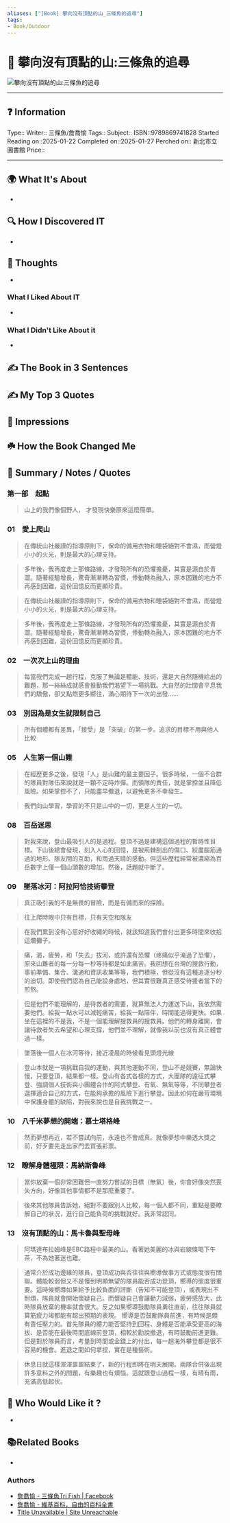 ```yaml
---
aliases: ["[Book] 攀向沒有頂點的山_三條魚的追尋"]
tags:
- Book/Outdoor
---
```


# 📔 攀向沒有頂點的山:三條魚的追尋
![攀向沒有頂點的山:三條魚的追尋](https://webcdn2.ebook.hyread.com.tw/bookcover/210542978986974182820201821020551.jpg)

___
## ❓ Information
Type::
Writer:: 三條魚/詹喬愉
Tags::
Subject::
ISBN::9789869741828
Started Reading on::2025-01-22
Completed on::2025-01-27
Perched on:: 新北市立圖書館
Price::
___

## 🌍 What It's About
-

## 🔍 How I Discovered IT
-

## 🧠 Thoughts
-

### What I Liked About IT
-

### What I Didn't Like About it
-

## ✍️ The Book in 3 Sentences

## ✍️ My Top 3 Quotes

## 🎨 Impressions

## ☘️ How the Book Changed Me

## 📒 Summary / Notes / Quotes

### 第一部　起點
> 山上的我們像個野人，    才發現快樂原來這麼簡單。


### 01　愛上爬山
> 在傳統山社嚴謹的指導原則下，保命的備用衣物和睡袋絕對不會濕，而營燈小小的火光，則是最大的心理支持。

> 多年後，我再度走上那條路線，才發現所有的恐懼擔憂，其實是源自於青澀。隨著經驗增長，驚奇漸漸轉為習慣，悸動轉為融入，原本困難的地方不再感到困難，這份回憶反而更顯珍貴。

> 在傳統山社嚴謹的指導原則下，保命的備用衣物和睡袋絕對不會濕，而營燈小小的火光，則是最大的心理支持。

> 多年後，我再度走上那條路線，才發現所有的恐懼擔憂，其實是源自於青澀。隨著經驗增長，驚奇漸漸轉為習慣，悸動轉為融入，原本困難的地方不再感到困難，這份回憶反而更顯珍貴。


### 02　一次次上山的理由
> 每當我們完成一趟行程，克服了無論是體能、技術，還是大自然隨機給出的難題，那一絲絲成就感會推動我們渴望下一場挑戰。大自然的壯闊會平息我們的驕傲，卻又點燃更多嚮往，滿心期待下一次的出發……


### 03　別因為是女生就限制自己
> 所有個體都有差異，「接受」是「突破」的第一步。追求的目標不用與他人比較


### 05　人生第一個山難
> 在經歷更多之後，發現「人」是山難的最主要因子。很多時候，一個不合群的隊員對隊伍來說就是一顆不定時炸彈。而領隊的責任，就是掌控並且降低風險。如果掌控不了，只能盡早撤退，以避免更多不幸發生。

> 我們向山學習，學習的不只是山中的一切，更是人生的一切。


### 08　百岳迷思
> 對我來說，登山最吸引人的是過程。登頂不過是建構這個過程的暫時性目標。下山後總會發現，刻入人心的回憶，是被荊棘刮出的傷口、絞盡腦筋通過的地形、隊友間的互助，和雨過天晴的感動。但這些歷程經常被濃縮為百岳數字上僅一個山頭數的增加。然後，話題就中斷了。


### 09　墜落冰河：阿拉阿恰技術攀登
> 真正吸引我的不是無畏的冒險，而是有備而來的探險。

> 往上爬時眼中只有目標，只有天空和隊友

> 在我們累到沒有心思好好收繩的時候，就該知道我們會付出更多時間來收拾這爛攤子。

> 痛，渴，疲勞，和「失去」拔河，或許還有恐懼（疼痛似乎淹過了恐懼），原來山難者的每一分每一秒等待都是如此痛苦。我回想在台灣的搜救行動，事前準備、集合、溝通和資訊收集等等，我們積極，但從沒有這種追逐分秒的迫切。即使我們認為自己能設身處地，但其實很難真正感受待援者當下的煎熬。

> 但是他們不能理解的，是待救者的需要，就算無法人力運送下山，我依然需要他們。給我一點水可以減輕痛苦，給我一點陪伴，時間能過得更快。如果坐在這裡的不是我，不是一個能理解搜救員的搜救員。他們的轉身離開，會讓待救者失去希望和心理支撐，他們並不理解，就像我以前也沒有真正體會過一樣。

> 墜落後一個人在冰河等待，接近凌晨的時候看見頭燈光線

> 登山本就是一項挑戰自我的運動，與其他運動不同，登山不是競賽，無論快慢，只要登頂，結果都一樣。登山有各式各樣的方式，大團隊的遠征式攀登、強調個人技術與小團體合作的阿式攀登、有氧、無氧等等，不同攀登者選擇適合自己的方式，在能夠承擔的風險下進行攀登。因此如何在嚴苛環境中保護身體的缺陷，對我來說也是自我挑戰之一。


### 10　八千米夢想的開端：慕士塔格峰
> 然而夢想再近，若不嘗試向前，永遠也不會成真。就像夢想中樂透大獎之前，好歹要先走出家門去買張彩票。


### 12　瞭解身體極限：馬納斯魯峰
> 當你放棄一個非常困難但一直努力嘗試的目標（無氧）後，你會好像突然喪失方向，好像其他事情都不是那麼重要了。

> 後來其他隊員告訴她，絕對不要跟別人比較，每一個人都不同，重點是要瞭解自己的狀況，進行自己能負荷的挑戰就好。我非常認同。


### 13　沒有頂點的山：馬卡魯與聖母峰
> 阿瑪達布拉姆峰是EBC路程中最美的山。看著她美麗的冰與岩線條喝下午茶，不為她著迷也難。

> 通常介於成功邊緣的隊員，登頂成功與否往往與嚮導做事方式或態度很有關聯。體能較弱但又不是慢到明顯無望的隊員能否成功登頂，嚮導的態度很重要。這時候嚮導如果給予比較負面的評斷（告知不可能登頂），或表現出不耐煩，隊員就會開始懷疑自己。而懷疑自己會讓動力減弱，疲勞感放大，此時隊員放棄的機率就會很大。反之如果嚮導鼓勵隊員勇往直前，往往隊員就算筋疲力竭都能有超出預期的表現。    嚮導是否鼓勵隊員前進，有時候是頗有責任壓力的。首先隊員的體力能否堅持到回程、身體是否能承受更高的海拔、是否能在最後時間底線前登頂，相較於勸說撤退，有時鼓勵前進更難。但是對於隊員而言，考量到時間或金錢上的付出，每一趟海外攀登都是很不容易的機會。進退之間如何拿捏，實在是種藝術。

> 休息日就這樣渾渾噩噩結束了，新的行程即將在明天展開。兩隊合併後出現許多意料之外的問題，有樂趣也有煩惱。這就跟登山過程一樣，有晴有雨，充滿高低起伏。

## 🥰 Who Would Like it ?
-

## 📚Related Books
-

### Authors

- [詹喬愉 - 三條魚Tri Fish \| Facebook](https://www.facebook.com/3xfish/?locale=zh_TW)
- [詹喬愉 - 維基百科，自由的百科全書](https://zh.wikipedia.org/zh-tw/%E8%A9%B9%E5%96%AC%E6%84%89)
- [Title Unavailable \| Site Unreachable](https://www.youtube.com/channel/UCwZ1d9CCVT7pS21VrMN5kWg)
